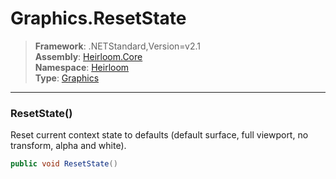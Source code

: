 # Graphics.ResetState

> **Framework**: .NETStandard,Version=v2.1  
> **Assembly**: [Heirloom.Core][0]  
> **Namespace**: [Heirloom][0]  
> **Type**: [Graphics][1]  

--------------------------------------------------------------------------------

### ResetState()

Reset current context state to defaults (default surface, full viewport, no transform, alpha and white).

```cs
public void ResetState()
```

[0]: ../Heirloom.Core.md
[1]: Heirloom.Graphics.md
